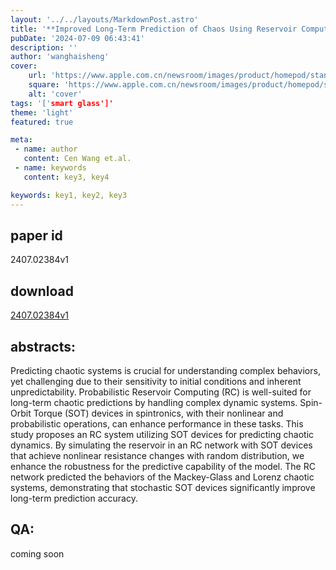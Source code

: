 ```yaml
---
layout: '../../layouts/MarkdownPost.astro'
title: '**Improved Long-Term Prediction of Chaos Using Reservoir Computing Based on Stochastic Spin-Orbit Torque Devices**'
pubDate: '2024-07-09 06:43:41'
description: ''
author: 'wanghaisheng'
cover:
    url: 'https://www.apple.com.cn/newsroom/images/product/homepod/standard/Apple-HomePod-hero-230118_big.jpg.large_2x.jpg'
    square: 'https://www.apple.com.cn/newsroom/images/product/homepod/standard/Apple-HomePod-hero-230118_big.jpg.large_2x.jpg'
    alt: 'cover'
tags: '['smart glass']' 
theme: 'light'
featured: true

meta:
 - name: author
   content: Cen Wang et.al.
 - name: keywords
   content: key3, key4

keywords: key1, key2, key3
---
```


## paper id
2407.02384v1
## download
[2407.02384v1](http://arxiv.org/abs/2407.02384v1)
## abstracts:
Predicting chaotic systems is crucial for understanding complex behaviors, yet challenging due to their sensitivity to initial conditions and inherent unpredictability. Probabilistic Reservoir Computing (RC) is well-suited for long-term chaotic predictions by handling complex dynamic systems. Spin-Orbit Torque (SOT) devices in spintronics, with their nonlinear and probabilistic operations, can enhance performance in these tasks. This study proposes an RC system utilizing SOT devices for predicting chaotic dynamics. By simulating the reservoir in an RC network with SOT devices that achieve nonlinear resistance changes with random distribution, we enhance the robustness for the predictive capability of the model. The RC network predicted the behaviors of the Mackey-Glass and Lorenz chaotic systems, demonstrating that stochastic SOT devices significantly improve long-term prediction accuracy.
## QA:
coming soon
